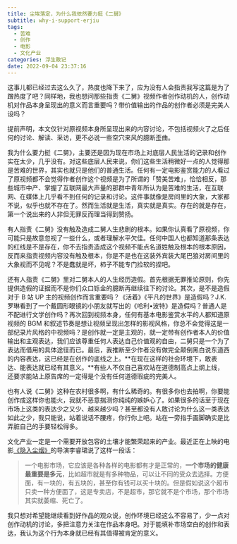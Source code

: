 ```yaml
---
title: 尘埃落定，为什么我依然要力挺《二舅》
subtitle: why-i-support-erjiu
tags:
  - 苦难
  - 创作
  - 电影
  - 文化产业
categories: 浮生散记
date: 2022-09-04 23:37:16
---
```


这事儿都已经过去这么久了，热度也降下来了，应为没有人会指责我写这篇是为了蹭热度了吧？同样地，我也想问那些指责《二舅》视频作者创作动机的人，创作动机对作品本身呈现出的意义而言重要吗？带价值输出的作品的创作者必须是完美人设吗？

提前声明，本文仅针对原视频本身所呈现出来的内容讨论，不包括视频火了之后任何的讨论、解读、采访，更不必说一些空穴来风的臆断歪曲。

我为什么要力挺《二舅》，主要还是因为现在市场上对底层人民生活的记录和创作实在太少，几乎没有。对这些底层人民来说，你们这些生活稍微好一点的人觉得那是苦难的世界，其实也就只是他们的普通生活。任何有一定电影鉴赏能力的人看过了原视频都不会觉得作者创作这个视频是为了所谓的「赞美苦难」，恰恰相反，那些城市中产、掌握了互联网最大声量的那群中青年所认为是苦难的生活，在互联网、在媒体上几乎看不到任何的记录和讨论。这件事就像是房间里的大象，大家都不说，似乎也就不存在了。然而生活就是生活，真实就是真实。存在的就是存在，第一个说出来的人非但无罪反而理当得到赞扬。

<!-- more -->

有人指责《二舅》没有触及造成二舅人生悲剧的根本。如果你认真看了原视频，你可能只是故意忽视了一些什么，或者理解水平欠佳。任何中国人也都知道那条表达的红线是不是存在，你不去指责造成这个视频不能点名道姓触及根本的根本原因，反而来指责视频内容没有触及根本，你是不是也在这装外宾装大尾巴狼对房间里的大象视而不见呢？不是蠢就是坏，柿子不能专门捡软的捏吧。

还有人指责《二舅》里对二舅本人的人生经历造假。首先根据无罪推论原则，你先提供造假的证据而不是你们众口铄金的臆断再继续往下的讨论。其次，是不是造假对于 B 站 UP 主的视频创作而言重要吗？《活着》《平凡的世界》是造假吗？J.K.罗琳看到了一个戴圆形眼镜的小朋友就写出的《哈利•波特》是造假吗？普通人是不配进行文学创作吗？再次回到视频本身，任何有基本电影鉴赏水平的人都知道原视频的 BGM 和叙述节奏是想让视频呈现出怎样的影视风格，你总不会觉得这是一部纪录片风格的中视频吗？是创作就一定是主观的，就一定带有创作者本人的价值输出和主观表达，我们应该尊重任何人表达自己价值观的自由，二舅只是一个为了表达而借用的具体途径而已。最后，我推断至少作者没有做完全颠倒黑白说东道西的内容表达，这已经是在创作的底线之上。**在现在这样的社会环境下，敢表达、能表达就已经有其意义。**有些人不仅自己喜欢站在道德制高点上纲上线，还要求能站上原告席的一定得是个没有任何道德瑕疵的完美人。

也有人说《二舅》这种在农村很多啊，有什么稀奇的。有很多你也去拍啊，你要能创作成这样你也能火，我就不恶意揣测你纯纯的嫉妒心了。如果很多的话至于现在市场上这类的表达少之又少、越来越少吗？甚至都没有人敢讨论为什么这一类表达如此之少，我只能说，站着说话不腰疼，你行你上吧。站在一旁指手画脚确实是比弄脏自己的手要轻松得多。

文化产业一定是一个需要开放包容的土壤才能繁荣起来的产业。最近正在上映的电影[《隐入尘烟》](https://movie.douban.com/subject/35131346/)的导演李睿珺说了这样一段话：

> 一个电影市场，它应该是各种各样的电影都有才是正常的，**一个市场的健康最重要是多元**，比如超市就是有多种物品，可以让不同的受众去选择。方便面，有一块的，有五块的，甚至你有钱可以买十块的。但是假如说这个超市只卖一种方便面了，这是专卖店，不是超市，那它就不是个市场，那个市场其实就萎缩、死亡了。

我只想对希望能继续看到好作品的观众说，创作环境已经这么不容易了，少一点对创作动机的讨论，多把注意力关注在作品本身吧。对于能填补市场空白的创作和表达，我认为这个行为本身就已经有其值得被肯定的意义。
